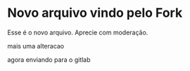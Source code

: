 # Novo arquivo vindo pelo Fork

Esse é o novo arquivo. Aprecie com moderação.

mais uma alteracao

agora enviando para o gitlab
